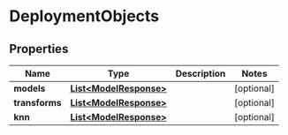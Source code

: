 
# DeploymentObjects

## Properties
Name | Type | Description | Notes
------------ | ------------- | ------------- | -------------
**models** | [**List&lt;ModelResponse&gt;**](ModelResponse.md) |  |  [optional]
**transforms** | [**List&lt;ModelResponse&gt;**](ModelResponse.md) |  |  [optional]
**knn** | [**List&lt;ModelResponse&gt;**](ModelResponse.md) |  |  [optional]



